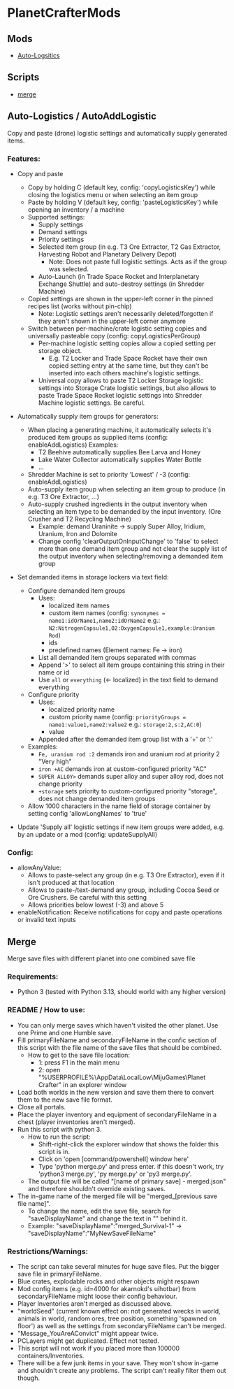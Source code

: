 # PlanetCrafterMods

## Mods
- [Auto-Logsitics](#auto-logistics--autoaddlogistic)

## Scripts
- [merge](#merge)

## Auto-Logistics / AutoAddLogistic

Copy and paste (drone) logistic settings and automatically supply generated items.

### Features:
- Copy and paste
  - Copy by holding C (default key, config: 'copyLogisticsKey') while closing the logistics menu or when selecting an item group
  - Paste by holding V (default key, config: 'pasteLogisticsKey') while opening an inventory / a machine
  - Supported settings:
    - Supply settings
    - Demand settings
    - Priority settings
    - Selected item group (in e.g. T3 Ore Extractor, T2 Gas Extractor, Harvesting Robot and Planetary Delivery Depot)
	  - Note: Does not paste full logistic settings. Acts as if the group was selected.
    - Auto-Launch (in Trade Space Rocket and Interplanetary Exchange Shuttle) and auto-destroy settings (in Shredder Machine)
  - Copied settings are shown in the upper-left corner in the pinned recipes list (works without pin-chip)
    - Note: Logistic settings aren't necessarily deleted/forgotten if they aren't shown in the upper-left corner anymore
  - Switch between per-machine/crate logistic setting copies and universally pasteable copy (config: copyLogisticsPerGroup)
    - Per-machine logistic setting copies allow a copied setting per storage object. 
	  - E.g. T2 Locker and Trade Space Rocket have their own copied setting entry at the same time, but they can't be inserted into each others machine's logistic settings.
    - Universal copy allows to paste T2 Locker Storage logistic settings into Storage Crate logistic settings, 
	      but also allows to paste Trade Space Rocket logistic settings into Shredder Machine logistic settings. Be careful.

- Automatically supply item groups for generators:
  - When placing a generating machine, it automatically selects it's produced item groups as supplied items (config: enableAddLogistics)
    Examples:
    - T2 Beehive automatically supplies Bee Larva and Honey
    - Lake Water Collector automatically supplies Water Bottle
    - ...
  - Shredder Machine is set to priority 'Lowest' / -3 (config: enableAddLogistics)
  - Auto-supply item group when selecting an item group to produce (in e.g. T3 Ore Extractor, ...)
  - Auto-supply crushed ingredients in the output inventory when selecting an item type to be demanded by the input inventory. (Ore Crusher and T2 Recycling Machine)
    - Example: demand Uraninite -> supply Super Alloy, Iridium, Uranium, Iron and Dolomite
	- Change config 'clearOutputOnInputChange' to 'false' to select more than one demand item group and not clear the supply list of the output inventory when selecting/removing a demanded item group 

- Set demanded items in storage lockers via text field:
  - Configure demanded item groups
    - Uses:
	  - localized item names
	  - custom item names (config: `synonymes = name1:idOrName1,name2:idOrName2` e.g.: `N2:NitrogenCapsule1,O2:OxygenCapsule1,example:Uranium Rod`)
	  - ids
	  - predefined names (Element names: Fe -> iron)
    - List all demanded item groups separated with commas
	- Append '>' to select all item groups containing this string in their name or id
	- Use `all` or `everything` (<- localized) in the text field to demand everything
  - Configure priority
    - Uses:
	  - localized priority name
	  - custom priority name (config: `priorityGroups = name1:value1,name2:value2` e.g.: `storage:2,s:2,AC:0`)
	  - value
	- Appended after the demanded item group list with a '+' or ':'
  - Examples:
    - `Fe, uranium rod :2` demands iron and uranium rod at priority 2 "Very high"
    - `iron +AC` demands iron at custom-configured priority "AC"
    - `SUPER ALLOY>` demands super alloy and super alloy rod, does not change priority
    - `+storage` sets priority to custom-configured priority "storage", does not change demanded item groups
  - Allow 1000 characters in the name field of storage container by setting config 'allowLongNames' to 'true'
- Update 'Supply all' logistic settings if new item groups were added, e.g. by an update or a mod (config: updateSupplyAll)

### Config:
- allowAnyValue:
  - Allows to paste-select any group (in e.g. T3 Ore Extractor), even if it isn't produced at that location
  - Allows to paste-/text-demand any group, including Cocoa Seed or Ore Crushers. Be careful with this setting
  - Allows priorities below lowest (-3) and above 5
- enableNotification: Receive notifications for copy and paste operations or invalid text inputs

## Merge

Merge save files with different planet into one combined save file

### Requirements:
 - Python 3 (tested with Python 3.13, should world with any higher version)

### README / How to use:
- You can only merge saves which haven't visited the other planet. Use one Prime and one Humble save.
- Fill primaryFileName and secondaryFileName in the confic section of this script with the file name of the save files that should be combined.
  - How to get to the save file location:
    - 1: press F1 in the main menu
    - 2: open "%USERPROFILE%\AppData\LocalLow\MijuGames\Planet Crafter" in an explorer window
- Load both worlds in the new version and save them there to convert them to the new save file format.
- Close all portals.
- Place the player inventory and equipment of secondaryFileName in a chest (player inventories aren't merged).
- Run this script with python 3. 
  - How to run the script: 
    - Shift-right-click the explorer window that shows the folder this script is in. 
    - Click on 'open [command/powershell] window here'
    - Type 'python merge.py' and press enter. if this doesn't work, try 'python3 merge.py', 'py merge.py' or 'py3 merge.py'.
  - The output file will be called "[name of primary save] - merged.json" and therefore shouldn't override existing saves.
- The in-game name of the merged file will be "merged_[previous save file name]". 
  - To change the name, edit the save file, search for "saveDisplayName" and change the text in "" behind it.
  - Example: "saveDisplayName":"merged_Survival-1" -> "saveDisplayName":"MyNewSaveFileName"

### Restrictions/Warnings: 
 - The script can take several minutes for huge save files. Put the bigger save file in primaryFileName.
 - Blue crates, explodable rocks and other objects might respawn
 - Mod config items (e.g. id=4000 for akarnokd's uihotbar) from secondaryFileName might loose their config behaviour.
 - Player Inventories aren't merged as discussed above. 
 - "worldSeed" (current known effect on: not generated wrecks in world, animals in world, random ores, tree position, something 'spawned on floor') 
     as well as the settings from secondaryFileName can't be merged.
 - "Message_YouAreAConvict" might appear twice.
 - PCLayers might get duplicated. Effect not tested.
 - This script will not work if you placed more than 100000 containers/Inventories. 
 - There will be a few junk items in your save. They won't show in-game and shouldn't create any problems. 
       The script can't really filter them out though.
